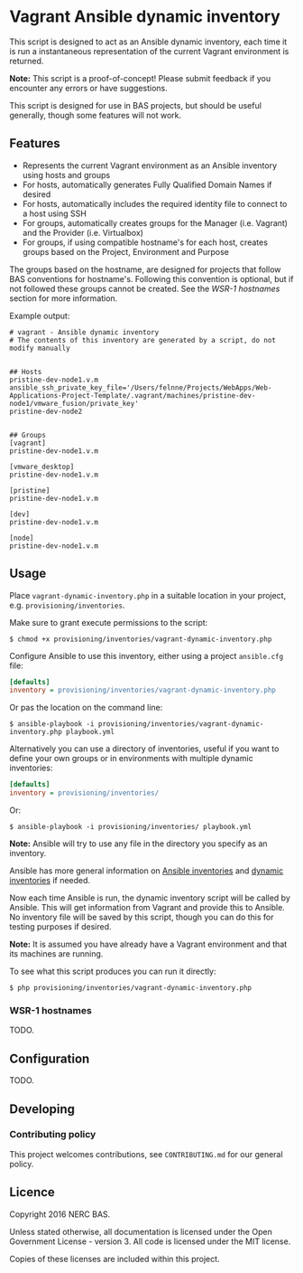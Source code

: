 # Vagrant Ansible dynamic inventory

This script is designed to act as an Ansible dynamic inventory, each time it is run a instantaneous representation
of the current Vagrant environment is returned.

**Note:** This script is a proof-of-concept! Please submit feedback if you encounter any errors or have suggestions.

This script is designed for use in BAS projects, but should be useful generally, though some features will not work.

## Features

* Represents the current Vagrant environment as an Ansible inventory using hosts and groups
* For hosts, automatically generates Fully Qualified Domain Names if desired
* For hosts, automatically includes the required identity file to connect to a host using SSH
* For groups, automatically creates groups for the Manager (i.e. Vagrant) and the Provider (i.e. Virtualbox)
* For groups, if using compatible hostname's for each host, creates groups based on the Project, Environment and Purpose

The groups based on the hostname, are designed for projects that follow BAS conventions for hostname's. Following this
convention is optional, but if not followed these groups cannot be created. See the *WSR-1 hostnames* section for 
more information.

Example output:

```
# vagrant - Ansible dynamic inventory
# The contents of this inventory are generated by a script, do not modify manually


## Hosts
pristine-dev-node1.v.m ansible_ssh_private_key_file='/Users/felnne/Projects/WebApps/Web-Applications-Project-Template/.vagrant/machines/pristine-dev-node1/vmware_fusion/private_key'
pristine-dev-node2


## Groups
[vagrant]
pristine-dev-node1.v.m

[vmware_desktop]
pristine-dev-node1.v.m

[pristine]
pristine-dev-node1.v.m

[dev]
pristine-dev-node1.v.m

[node]
pristine-dev-node1.v.m
```

## Usage

Place `vagrant-dynamic-inventory.php` in a suitable location in your project, e.g. `provisioning/inventories`.

Make sure to grant execute permissions to the script:

```
$ chmod +x provisioning/inventories/vagrant-dynamic-inventory.php
```

Configure Ansible to use this inventory, either using a project `ansible.cfg` file:

```ini
[defaults]
inventory = provisioning/inventories/vagrant-dynamic-inventory.php
```

Or pas the location on the command line:

```
$ ansible-playbook -i provisioning/inventories/vagrant-dynamic-inventory.php playbook.yml
```

Alternatively you can use a directory of inventories, useful if you want to define your own groups or in environments
with multiple dynamic inventories:

```ini
[defaults]
inventory = provisioning/inventories/
```

Or:

```
$ ansible-playbook -i provisioning/inventories/ playbook.yml
```

**Note:** Ansible will try to use any file in the directory you specify as an inventory.

Ansible has more general information on [Ansible inventories](http://docs.ansible.com/ansible/intro_inventory.html) 
and [dynamic inventories](http://docs.ansible.com/ansible/intro_dynamic_inventory.html) if needed.

Now each time Ansible is run, the dynamic inventory script will be called by Ansible. This will get information from
Vagrant and provide this to Ansible. No inventory file will be saved by this script, though you can do this for testing
purposes if desired.

**Note:** It is assumed you have already have a Vagrant environment and that its machines are running.

To see what this script produces you can run it directly:

```
$ php provisioning/inventories/vagrant-dynamic-inventory.php
```

### WSR-1 hostnames

TODO.

## Configuration

TODO.

## Developing

### Contributing policy

This project welcomes contributions, see `CONTRIBUTING.md` for our general policy.

## Licence

Copyright 2016 NERC BAS.

Unless stated otherwise, all documentation is licensed under the Open Government License - version 3. All code is
licensed under the MIT license.

Copies of these licenses are included within this project.
